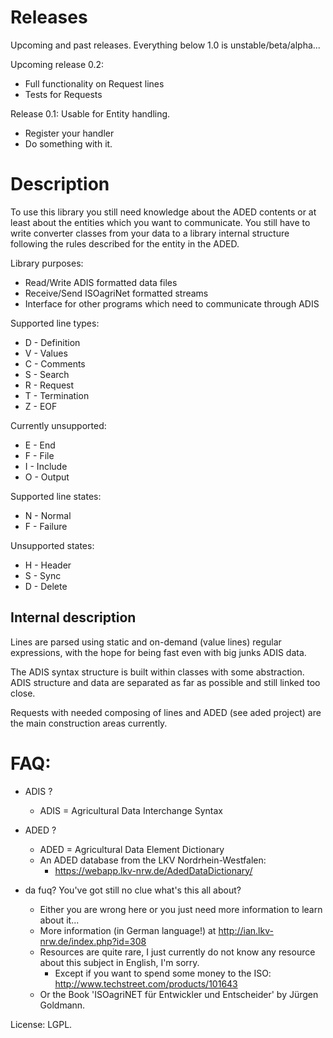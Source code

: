 Releases
====
Upcoming and past releases. Everything below 1.0 is unstable/beta/alpha...

Upcoming release 0.2:
- Full functionality on Request lines
- Tests for Requests

Release 0.1:
Usable for Entity handling. 
- Register your handler
- Do something with it.

Description
====

To use this library you still need knowledge about the ADED contents 
or at least about the entities which you want to communicate. 
You still have to write converter classes from your data to a library 
internal structure following the rules described for the entity in the ADED. 

Library purposes:
- Read/Write ADIS formatted data files
- Receive/Send ISOagriNet formatted streams
- Interface for other programs which need to communicate through ADIS

Supported line types:
- D - Definition
- V - Values
- C - Comments
- S - Search
- R - Request
- T - Termination
- Z - EOF

Currently unsupported:
- E - End
- F - File
- I - Include
- O - Output

Supported line states:
- N - Normal
- F - Failure

Unsupported states:
- H - Header
- S - Sync
- D - Delete

Internal description
----

Lines are parsed using static and on-demand (value lines) regular expressions, 
with the hope for being fast even with big junks ADIS data.

The ADIS syntax structure is built within classes with some abstraction. 
ADIS structure and data are separated as far as possible and still linked too close.

Requests with needed composing of lines and ADED (see aded project) are the main construction areas currently.  


FAQ:
===
- ADIS ?
	- ADIS = Agricultural Data Interchange Syntax
- ADED ?
	- ADED = Agricultural Data Element Dictionary
	- An ADED database from the LKV Nordrhein-Westfalen:
		- https://webapp.lkv-nrw.de/AdedDataDictionary/
		
- da fuq? You've got still no clue what's this all about?
	- Either you are wrong here or you just need more information to learn about it...
	- More information (in German language!) at http://ian.lkv-nrw.de/index.php?id=308
	- Resources are quite rare, I just currently do not know any resource about this subject in English, I'm sorry.
		- Except if you want to spend some money to the ISO: http://www.techstreet.com/products/101643
	- Or the Book 'ISOagriNET für Entwickler und Entscheider' by Jürgen Goldmann.

License: LGPL.
